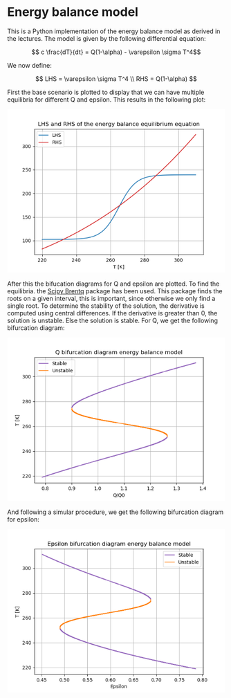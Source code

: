 # Energy balance model
This is a Python implementation of the energy balance model as derived in the lectures. The model is given by the following differential equation:

$$ c \frac{dT}{dt} = Q(1-\alpha) - \varepsilon \sigma T^4$$

We now define:

$$ LHS = \varepsilon \sigma T^4 \\ RHS = Q(1-\alpha) $$

First the base scenario is plotted to display that we can have multiple equilibria for different Q and epsilon. This results in the following plot:

![alt text](BaseScenario.png)

After this the bifucation diagrams for Q and epsilon are plotted. To find the equilibria. the [Scipy Brentq](https://docs.scipy.org/doc/scipy/reference/generated/scipy.optimize.brentq.html) package has been used. This package finds the roots on a given interval, this is important, since otherwise we only find a single root. To determine the stability of the solution, the derivative is computed using central differences. If the derivative is greater than 0, the solution is unstable. Else the solution is stable. For Q, we get the following bifurcation diagram:

![alt text](Q_Bifurcation.png)

And following a simular procedure, we get the following bifurcation diagram for epsilon:

![alt text](eps_Bifurcation.png)
